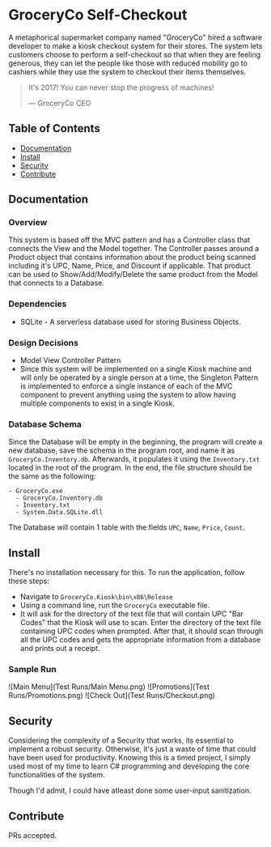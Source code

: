 # GroceryCo Self-Checkout
A metaphorical supermarket company named "GroceryCo" hired a software developer to make a kiosk checkout system for their stores. The system lets customers choose to perform a self-checkout so that when they are feeling generous, they can let the people like those with reduced mobility go to cashiers while they use the system to checkout their items themselves.

> It's 2017! You can never stop the progress of machines!
> 
> — GroceryCo CEO

## Table of Contents
- [Documentation](#Documentation)
- [Install](#install)
- [Security](#security)
- [Contribute](#contribute)

## Documentation
### Overview
This system is based off the MVC pattern and has a Controller class that connects the View and the Model together. The Controller passes around a Product object that contains information about the product being scanned including it's UPC, Name, Price, and Discount if applicable. That product can be used to Show/Add/Modify/Delete the same product from the Model that connects to a Database.

### Dependencies
- SQLite - A serverless database used for storing Business Objects.

### Design Decisions
- Model View Controller Pattern
- Since this system will be implemented on a single Kiosk machine and will only be operated by a single person at a time, the Singleton Pattern is implemented to enforce a single instance of each of the MVC component to prevent anything using the system to allow having multiple components to exist in a single Kiosk.

### Database Schema
Since the Database will be empty in the beginning, the program will create a new database, save the schema in the program root, and name it as `GroceryCo.Inventory.db`. Afterwards, it populates it using the `Inventory.txt` located in the root of the program. In the end, the file structure should be the same as the following:
```
- GroceryCo.exe
  - GroceryCo.Inventory.db
  - Inventory.txt
  - System.Data.SQLite.dll
```
The Database will contain 1 table with the fields `UPC`, `Name`, `Price`, `Count`.

## Install
There's no installation necessary for this. To run the application, follow these steps:
- Navigate to `GroceryCo.Kiosk\bin\x86\Release`
- Using a command line, run the `GroceryCo` executable file.
- It will ask for the directory of the text file that will contain UPC "Bar Codes" that the Kiosk will use to scan. Enter the directory of the text file containing UPC codes when prompted.
After that, it should scan through all the UPC codes and gets the appropriate information from a database and prints out a receipt.

### Sample Run
![Main Menu](Test Runs/Main Menu.png)
![Promotions](Test Runs/Promotions.png)
![Check Out](Test Runs/Checkout.png)

## Security
Considering the complexity of a Security that works, its essential to implement a robust security. Otherwise, it's just a waste of time that could have been used for productivity. Knowing this is a timed project, I simply used most of my time to learn C# programming and developing the core functionalities of the system.

Though I'd admit, I could have atleast done some user-input sanitization.

## Contribute
PRs accepted.
